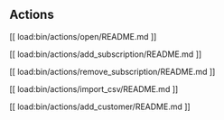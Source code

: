 
## Actions

[[ load:bin/actions/open/README.md ]]

[[ load:bin/actions/add_subscription/README.md ]]

[[ load:bin/actions/remove_subscription/README.md ]]

[[ load:bin/actions/import_csv/README.md ]]

[[ load:bin/actions/add_customer/README.md ]]